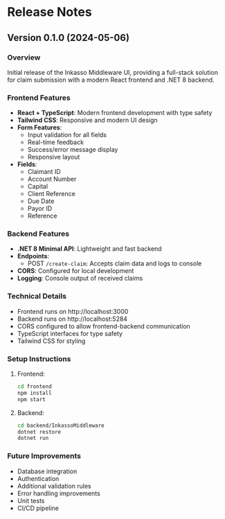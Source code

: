 # Release Notes

## Version 0.1.0 (2024-05-06)

### Overview
Initial release of the Inkasso Middleware UI, providing a full-stack solution for claim submission with a modern React frontend and .NET 8 backend.

### Frontend Features
- **React + TypeScript**: Modern frontend development with type safety
- **Tailwind CSS**: Responsive and modern UI design
- **Form Features**:
  - Input validation for all fields
  - Real-time feedback
  - Success/error message display
  - Responsive layout
- **Fields**:
  - Claimant ID
  - Account Number
  - Capital
  - Client Reference
  - Due Date
  - Payor ID
  - Reference

### Backend Features
- **.NET 8 Minimal API**: Lightweight and fast backend
- **Endpoints**:
  - POST `/create-claim`: Accepts claim data and logs to console
- **CORS**: Configured for local development
- **Logging**: Console output of received claims

### Technical Details
- Frontend runs on http://localhost:3000
- Backend runs on http://localhost:5284
- CORS configured to allow frontend-backend communication
- TypeScript interfaces for type safety
- Tailwind CSS for styling

### Setup Instructions
1. Frontend:
   ```bash
   cd frontend
   npm install
   npm start
   ```

2. Backend:
   ```bash
   cd backend/InkassoMiddleware
   dotnet restore
   dotnet run
   ```

### Future Improvements
- Database integration
- Authentication
- Additional validation rules
- Error handling improvements
- Unit tests
- CI/CD pipeline 